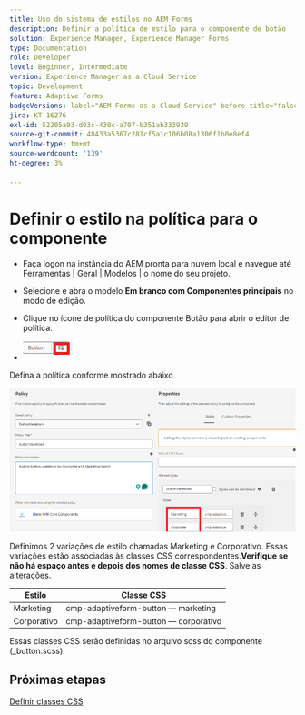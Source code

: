 ```yaml
---
title: Uso do sistema de estilos no AEM Forms
description: Definir a política de estilo para o componente de botão
solution: Experience Manager, Experience Manager Forms
type: Documentation
role: Developer
level: Beginner, Intermediate
version: Experience Manager as a Cloud Service
topic: Development
feature: Adaptive Forms
badgeVersions: label="AEM Forms as a Cloud Service" before-title="false"
jira: KT-16276
exl-id: 52205a93-d03c-430c-a707-b351ab333939
source-git-commit: 48433a5367c281cf5a1c106b08a1306f1b0e8ef4
workflow-type: tm+mt
source-wordcount: '139'
ht-degree: 3%

---
```


# Definir o estilo na política para o componente

* Faça logon na instância do AEM pronta para nuvem local e navegue até Ferramentas | Geral | Modelos | o nome do seu projeto.

* Selecione e abra o modelo **Em branco com Componentes principais** no modo de edição.
* Clique no ícone de política do componente Botão para abrir o editor de política.

* ![política-botão](assets/button-policy.png)

Defina a política conforme mostrado abaixo

![detalhes-da-política-de-botão](assets/styling-policy.png)

Definimos 2 variações de estilo chamadas Marketing e Corporativo. Essas variações estão associadas às classes CSS correspondentes.**Verifique se não há espaço antes e depois dos nomes de classe CSS**.
Salve as alterações.

| Estilo | Classe CSS |
|-----------|------------------------------------|
| Marketing | cmp-adaptiveform-button — marketing |
| Corporativo | cmp-adaptiveform-button — corporativo |

Essas classes CSS serão definidas no arquivo scss do componente (_button.scss).

## Próximas etapas

[Definir classes CSS](./create-variations.md)

